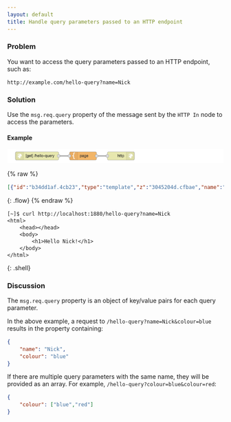 ```yaml
---
layout: default
title: Handle query parameters passed to an HTTP endpoint
---
```


### Problem

You want to access the query parameters passed to an HTTP endpoint, such as:

    http://example.com/hello-query?name=Nick

### Solution

Use the `msg.req.query` property of the message sent by the <code class="node">HTTP In</code>
node to access the parameters.

#### Example

![](/images/http/handle-query-parameters.png)

{% raw %}
~~~json
[{"id":"b34dd1af.4cb23","type":"template","z":"3045204d.cfbae","name":"page","field":"payload","fieldType":"msg","format":"handlebars","syntax":"mustache","template":"<html>\n    <head></head>\n    <body>\n        <h1>Hello {{req.query.name}}!</h1>\n    </body>\n</html>","x":290,"y":180,"wires":[["b828f6a6.47d708"]]},{"id":"1052941d.efad6c","type":"http in","z":"3045204d.cfbae","name":"","url":"/hello-query","method":"get","swaggerDoc":"","x":120,"y":180,"wires":[["b34dd1af.4cb23"]]},{"id":"b828f6a6.47d708","type":"http response","z":"3045204d.cfbae","name":"","x":430,"y":180,"wires":[]}]
~~~
{: .flow}
{% endraw %}

~~~text
[~]$ curl http://localhost:1880/hello-query?name=Nick
<html>
    <head></head>
    <body>
        <h1>Hello Nick!</h1>
    </body>
</html>
~~~
{: .shell}

### Discussion

The `msg.req.query` property is an object of key/value pairs for each query parameter.

In the above example, a request to `/hello-query?name=Nick&colour=blue` results in the property
containing:

~~~json
{
    "name": "Nick",
    "colour": "blue"
}
~~~

If there are multiple query parameters with the same name, they will be provided
as an array. For example, `/hello-query?colour=blue&colour=red`:

~~~json
{
    "colour": ["blue","red"]
}
~~~
